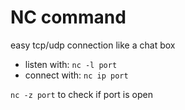 # NC command
easy tcp/udp connection like a chat box
- listen with: `nc -l port`
- connect with: `nc ip port`

`nc -z port` to check if port is open 